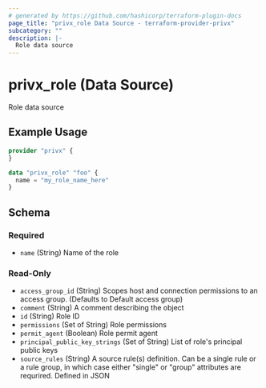 ```yaml
---
# generated by https://github.com/hashicorp/terraform-plugin-docs
page_title: "privx_role Data Source - terraform-provider-privx"
subcategory: ""
description: |-
  Role data source
---
```


# privx_role (Data Source)

Role data source

## Example Usage

```terraform
provider "privx" {
}

data "privx_role" "foo" {
  name = "my_role_name_here"
}
```

<!-- schema generated by tfplugindocs -->
## Schema

### Required

- `name` (String) Name of the role

### Read-Only

- `access_group_id` (String) Scopes host and connection permissions to an access group. (Defaults to Default access group)
- `comment` (String) A comment describing the object
- `id` (String) Role ID
- `permissions` (Set of String) Role permissions
- `permit_agent` (Boolean) Role permit agent
- `principal_public_key_strings` (Set of String) List of role's principal public keys
- `source_rules` (String) A source rule(s) definition. Can be a single rule or a rule group, in which case either "single" or "group" attributes are requrired. Defined in JSON
